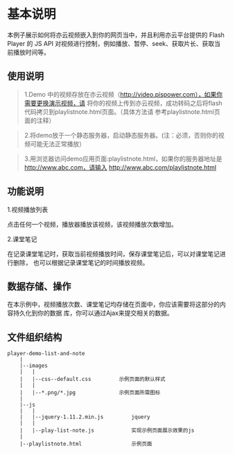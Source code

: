 基本说明
===================
本例子展示如何将亦云视频嵌入到你的网页当中，并且利用亦云平台提供的 Flash Player 的 JS
API 对视频进行控制，例如播放、暂停、seek、获取片长、获取当前播放时间等。

使用说明
-------------
>1.Demo 中的视频存放在亦云视频（http://video.pispower.com），如果你需要更换演示视频，请
将你的视频上传到亦云视频，成功转码之后将flash代码拷贝到playlistnote.html页面。（具体方法请
参考playlistnote.html页面的注释）

>2.将demo放于一个静态服务器，启动静态服务器。(注：必须，否则你的视频可能无法正常播放）

>3.用浏览器访问demo应用页面:playlistnote.html，如果你的服务器地址是 
http://www.abc.com，请输入 http://www.abc.com/playlistnote.html

功能说明
-------------
>
1.视频播放列表

点击任何一个视频，播放器播放该视频，该视频播放次数增加。

2.课堂笔记

在记录课堂笔记时，获取当前视频播放时间，保存课堂笔记后，可以对课堂笔记进行删除，
也可以根据记录课堂笔记的时间播放视频。

数据存储、操作
-------------
>
在本示例中，视频播放次数、课堂笔记均存储在页面中，你应该需要将这部分的内容持久化到你的数据
库，你可以通过Ajax来提交相关的数据。

文件组织结构
-------------
```
player-demo-list-and-note
	|
	|--images
	|	|
	|	|--css--default.css		  	示例页面的默认样式 
	|	|
	|	|--*.png/*.jpg				示例页面所需图标
	|
	|--js
	|	|
	|	|--jquery-1.11.2.min.js			jquery
	|	|
	|	|--play-list-note.js			实现示例页面展示效果的js
	|
	|--playlistnote.html				示例页面
```
	

